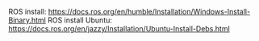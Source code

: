 ROS install: https://docs.ros.org/en/humble/Installation/Windows-Install-Binary.html
ROS install Ubuntu: https://docs.ros.org/en/jazzy/Installation/Ubuntu-Install-Debs.html
